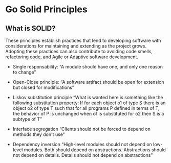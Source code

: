# Go Solid Principles

## What is SOLID?

These principles establish practices that lend to developing software with considerations for maintaining and extending as the project grows. Adopting these practices can also contribute to avoiding code smells, refactoring code, and Agile or Adaptive software development.

- Single responsability:
“A module should have one, and only one reason to change”

- Open-Close principle:
“A software artifact should be open for extension but closed for modifications”

- Liskov substitution principle
“What is wanted here is something like the following substitution property: If for each object o1 of type S there is an object o2 of type T such that for all programs P defined in terms of T, the behavior of P is unchanged when o1 is substituted for o2 then S is a subtype of T”

- Interface segregation
“Clients should not be forced to depend on methods they don't use”

- Dependency inversion
“High-level modules should not depend on low-level modules. Both should depend on abstractions. Abstractions should not depend on details. Details should not depend on abstractions”